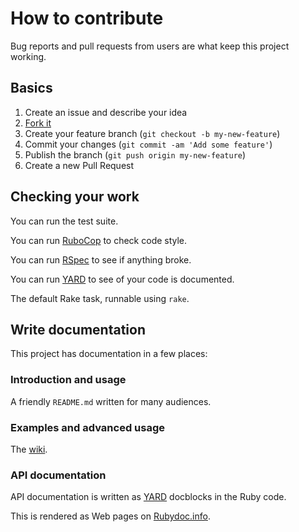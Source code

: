 # How to contribute

Bug reports and pull requests from users are what keep this project working.

## Basics

1. Create an issue and describe your idea
2. [Fork it](https://github.com/servian/awskeyring/fork)
3. Create your feature branch (`git checkout -b my-new-feature`)
4. Commit your changes (`git commit -am 'Add some feature'`)
5. Publish the branch (`git push origin my-new-feature`)
6. Create a new Pull Request

## Checking your work

You can run the test suite.

You can run [RuboCop] to check code style.

You can run [RSpec] to see if anything broke.

You can run [YARD] to see of your code is documented.

The default Rake task, runnable using `rake`.

## Write documentation

This project has documentation in a few places:

### Introduction and usage

A friendly `README.md` written for many audiences.

### Examples and advanced usage

The [wiki].

### API documentation

API documentation is written as [YARD] docblocks in the Ruby code.

This is rendered as Web pages on [Rubydoc.info][awskeyring on Rubydoc.info].

[wiki]: https://github.com/servian/awskeyring/wiki
[YARD]: https://yardoc.org/
[awskeyring on Rubydoc.info]: https://www.rubydoc.info/gems/awskeyring
[RuboCop]: https://rubocop.readthedocs.io/en/latest/
[Rspec]: https://rspec.info
